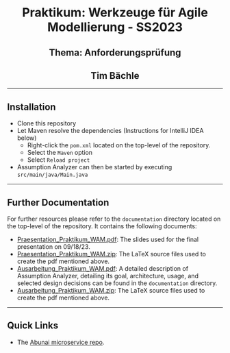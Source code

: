 
# <center>Praktikum: Werkzeuge für Agile Modellierung - SS2023</center>

## <center>Thema: Anforderungsprüfung</center>
## <center>Tim Bächle</center>

***

## Installation

- Clone this repository
- Let Maven resolve the dependencies (Instructions for IntelliJ IDEA below)
  - Right-click the <code>pom.xml</code> located on the top-level of the repository.
  - Select the <code>Maven</code> option
  - Select <code>Reload project</code>
- Assumption Analyzer can then be started by executing <code>src/main/java/Main.java</code>

***

## Further Documentation

For further resources please refer to the <code>documentation</code> directory located on the top-level of the repository. It contains the following documents: 

- [Praesentation_Praktikum_WAM.pdf](documentation/Praesentation_Praktikum_WAM.pdf): The slides used for the final presentation on 09/18/23.
- [Praesentation_Praktikum_WAM.zip](documentation/Praesentation_Praktikum_WAM.zip): The LaTeX source files used to create the pdf mentioned above.
- [Ausarbeitung_Praktikum_WAM.pdf](documentation/Ausarbeitung_Praktikum_WAM.pdf): A detailed description of Assumption Analyzer, detailing its goal, architecture, usage, and selected design decisions can 
be found in the <code>documentation</code> directory.
- [Ausarbeitung_Praktikum_WAM.zip](documentation/Ausarbeitung_Praktikum_WAM.zip): The LaTeX source files used to create the pdf mentioned above.

***

## Quick Links

- The [Abunai microservice repo](https://github.com/TDot305/UncertaintyImpactAnalysis).